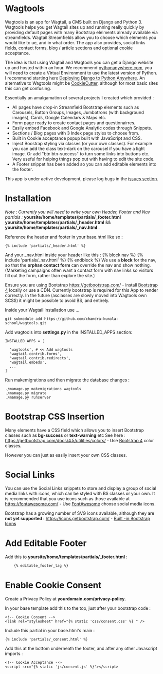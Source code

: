 # Wagtools

Wagtools is an app for Wagtail, a CMS built on Django and Python 3.  Wagtools helps you get Wagtail sites up and running really quickly by providing default pages with many Bootstrap elelments already available via streamfields.  Wagtail Streamfields allow you to choose which elements you would like to ue, and in what order.  The app also provides, social links fields, contact forms, blog / article sections and optional cookie acceptance.

The idea is that using Wagtail and Wagtools you can get a Django website up and hosted within an hour.  We recommend [pythonanywhere.com](https://www.pythonanywhere.com/), you will need to create a Virtual Environment to use the latest version of Python.  I recommend starting here [Deploying Django to Python Anywhere](https://help.pythonanywhere.com/pages/DeployExistingDjangoProject/).  An alternative to Wagtools might be [CookieCutter](https://github.com/cookiecutter/cookiecutter), although for most basic sites this can get confusing.

Essentially an amalgamation of several projects I created which provided :

- All pages have drop-in Streamfield Bootstrap elements such as Carousels, Button Groups, Images, Jumbotrons (with background images), Cards, Google Calendars & Maps etc.
- Form page ready to create contact pages and questionairres.
- Easily embed Facebook and Google Analytic codes through Snippets.
- Sections / Blog pages with 3 Index page styles to choose from.
- Built in Cookie acceptance popup built with JavaScript and CSS.
- Inject Boostrap styling via classes (or your own classes).  For example you can add the class text-dark on the carousel if you have a light image.  Or add "btn btn-success" to turn some links into buttons etc.  Very useful for helping things pop out with having to edit the site code.
- A Footer snippet has been added so you can add editable elements into the footer.

This app is under active development, please log bugs in the [issues section](https://github.com/chandra-kumala-school/wagtools/issues).

# Installation
*Note : Currently you will need to write your own Header, Footer and Nav partials :*
**yoursite/home/templates/partials/_footer.html** 
**yoursite/home/templates/partials/_header.html** && 
**yoursite/home/templates/partials/_nav.html** .  

Reference the header and footer in your base.html like so :
```
{% include 'partials/_header.html' %}
```
And your _nav.html inside your header like this :
{% block nav %}
{% include 'partials/_nav.html' %}
{% endblock %}
We use a **block** for the nav, so that the **orphan contact form** can override the nav and show nothing.  (Marketing campaigns often want a contact form with nav links so visitors fill out the form, rather than explore the site.) 

Ensure you are using Bootstrap 
https://getbootstrap.com/ - Install [Bootstrap 4](https://getbootstrap.com/) locally or use a CDN.
Currently bootstrap is required for this App to render correctly. In the future (asclasses are slowly moved into Wagtools own SCSS) it might be possible to avoid BS, and entirely.

Inside your Wagtail installation use ...
```
git submodule add https://github.com/chandra-kumala-school/wagtools.git
```
Add wagtools into **settings.py** in the INSTALLED_APPS section:

```
INSTALLED_APPS = [

  'wagtools', # << Add wagtools
  'wagtail.contrib.forms',
  'wagtail.contrib.redirects',
  'wagtail.embeds',
  ...
]
```
Run makemigrations and then migrate the database changes :
```
./manage.py makemigrations wagtools
./manage.py migrate
./manage.py runserver
```

# Bootstrap CSS Insertion

Many elements have a CSS field which allows you to insert Bootstrap classes such as **bg-success** or **text-warning** etc
See here :
https://getbootstrap.com/docs/4.5/utilities/colors/ - Use [Bootstrap 4](https://getbootstrap.com/docs/4.5/utilities/colors/) color classes.

However you can just as easily insert your own CSS classes.

# Social Links
You can use the Social Links snippets to store and display a group of social media links with icons, which can be styled with BS classes or your own.  It is recommended that you use icons such as those available at 
https://fontawesome.com/ - Use [FontAwesome](https://getbootstrap.com/docs/4.5/utilities/colors/) choose social media icons.

Bootstrap has a growing number of SVG icons available, although they are **not yet supported** : 
https://icons.getbootstrap.com/ - [Built -in Bootstrap Icons](https://icons.getbootstrap.com/)

# Add Editable Footer
Add this to **yoursite/home/templates/partials/_footer.html** :
```html
    {% editable_footer_tag %}
```

# Enable Cookie Consent

Create a Privacy Policy at **yourdomain.com/privacy-policy**.

In your base template add this to the top, just after your bootstrap code :
```
<!-- Cookie Consent -->
<link rel="stylesheet" href="{% static 'css/consent.css' %} " />
```
Include this partial in your base.html's main <body> :
```
{% include 'partials/_consent.html' %}
```
Add this at the bottom underneath the footer, and after any other Javascript imports :
  ```    
  <!-- Cookie Acceptance -->
  <script src="{% static 'js/consent.js' %}"></script>
  ```
